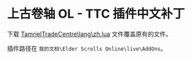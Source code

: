 # 上古卷轴 OL - TTC 插件中文补丁

下载 [TamrielTradeCentre\lang\zh.lua](./TamrielTradeCentre\lang\zh.lua) 文件覆盖原有的文件。

插件路径在 `我的文档\Elder Scrolls Online\live\AddOns`。
